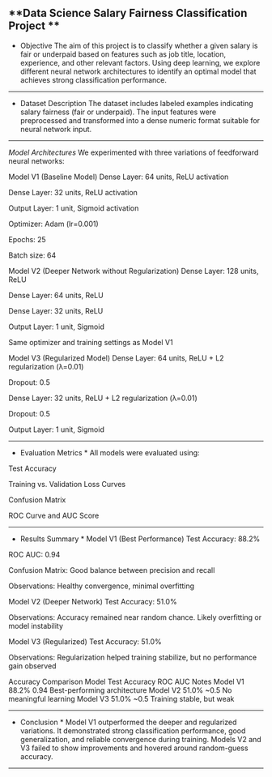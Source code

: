**Data Science Salary Fairness Classification Project **
---

* Objective
The aim of this project is to classify whether a given salary is fair or underpaid based on features such as job title, location, experience, and other relevant factors. Using deep learning, we explore different neural network architectures to identify an optimal model that achieves strong classification performance.

---

* Dataset Description
The dataset includes labeled examples indicating salary fairness (fair or underpaid). The input features were preprocessed and transformed into a dense numeric format suitable for neural network input.

---

*Model Architectures*
We experimented with three variations of feedforward neural networks:

Model V1 (Baseline Model)
Dense Layer: 64 units, ReLU activation

Dense Layer: 32 units, ReLU activation

Output Layer: 1 unit, Sigmoid activation

Optimizer: Adam (lr=0.001)

Epochs: 25

Batch size: 64

Model V2 (Deeper Network without Regularization)
Dense Layer: 128 units, ReLU

Dense Layer: 64 units, ReLU

Dense Layer: 32 units, ReLU

Output Layer: 1 unit, Sigmoid

Same optimizer and training settings as Model V1

Model V3 (Regularized Model)
Dense Layer: 64 units, ReLU + L2 regularization (λ=0.01)

Dropout: 0.5

Dense Layer: 32 units, ReLU + L2 regularization (λ=0.01)

Dropout: 0.5

Output Layer: 1 unit, Sigmoid

---

* Evaluation Metrics *
All models were evaluated using:

Test Accuracy

Training vs. Validation Loss Curves

Confusion Matrix

ROC Curve and AUC Score

---

* Results Summary *
Model V1 (Best Performance)
Test Accuracy: 88.2%

ROC AUC: 0.94

Confusion Matrix: Good balance between precision and recall

Observations: Healthy convergence, minimal overfitting

Model V2 (Deeper Network)
Test Accuracy: 51.0%

Observations: Accuracy remained near random chance. Likely overfitting or model instability

Model V3 (Regularized)
Test Accuracy: 51.0%

Observations: Regularization helped training stabilize, but no performance gain observed

Accuracy Comparison
Model	Test Accuracy	ROC AUC	Notes
Model V1	88.2%	0.94	Best-performing architecture
Model V2	51.0%	~0.5	No meaningful learning
Model V3	51.0%	~0.5	Training stable, but weak

---

* Conclusion *
Model V1 outperformed the deeper and regularized variations. It demonstrated strong classification performance, good generalization, and reliable convergence during training. Models V2 and V3 failed to show improvements and hovered around random-guess accuracy.

---
